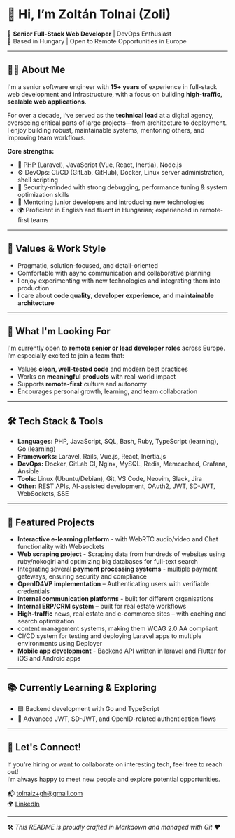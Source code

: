# 👋 Hi, I’m Zoltán Tolnai (Zoli)

🎯 **Senior Full-Stack Web Developer** | DevOps Enthusiast  
📍 Based in Hungary | Open to Remote Opportunities in Europe  

---

## 👨‍💻 About Me

I'm a senior software engineer with **15+ years** of experience in full-stack web development and infrastructure, with a focus on building **high-traffic, scalable web applications**.

For over a decade, I’ve served as the **technical lead** at a digital agency, overseeing critical parts of large projects—from architecture to deployment. I enjoy building robust, maintainable systems, mentoring others, and improving team workflows.

**Core strengths:**

- 🐘 PHP (Laravel), JavaScript (Vue, React, Inertia), Node.js  
- ⚙️ DevOps: CI/CD (GitLab, GitHub), Docker, Linux server administration, shell scripting  
- 🔐 Security-minded with strong debugging, performance tuning & system optimization skills  
- 🧠 Mentoring junior developers and introducing new technologies  
- 🌍 Proficient in English and fluent in Hungarian; experienced in remote-first teams

---

## 🧭 Values & Work Style

- Pragmatic, solution-focused, and detail-oriented  
- Comfortable with async communication and collaborative planning  
- I enjoy experimenting with new technologies and integrating them into production  
- I care about **code quality**, **developer experience**, and **maintainable architecture**

---

## 🚀 What I'm Looking For

I'm currently open to **remote senior or lead developer roles** across Europe.  
I’m especially excited to join a team that:

- Values **clean, well-tested code** and modern best practices  
- Works on **meaningful products** with real-world impact  
- Supports **remote-first** culture and autonomy  
- Encourages personal growth, learning, and team collaboration

---

## 🛠️ Tech Stack & Tools

- **Languages:** PHP, JavaScript, SQL, Bash, Ruby, TypeScript (learning), Go (learning)
- **Frameworks:** Laravel, Rails, Vue.js, React, Inertia.js  
- **DevOps:** Docker, GitLab CI, Nginx, MySQL, Redis, Memcached, Grafana, Ansible  
- **Tools:** Linux (Ubuntu/Debian), Git, VS Code, Neovim, Slack, Jira  
- **Other:** REST APIs, AI-assisted development, OAuth2, JWT, SD-JWT, WebSockets, SSE

---

## 📌 Featured Projects

 - **Interactive e-learning platform** - with WebRTC audio/video and Chat functionality with Websockets
 - **Web scraping project** - Scraping data from hundreds of websites using ruby/nokogiri and optimizing big databases for full-text search  
 - Integrating several **payment processing systems** - multiple payment gateways, ensuring security and compliance
 - **OpenID4VP implementation** – Authenticating users with verifiable credentials
 - **Internal communication platforms** - built for different organisations  
 - **Internal ERP/CRM system** – built for real estate workflows
 - **High-traffic** news, real estate and e-commerce sites – with caching and search optimization
 - content management systems, making them WCAG 2.0 AA compliant
 - CI/CD system for testing and deploying Laravel apps to multiple environments using Deployer
 - **Mobile app development** - Backend API written in laravel and Flutter for iOS and Android apps

---

## 📚 Currently Learning & Exploring

- 🟦 Backend development with Go and TypeScript
- 🔐 Advanced JWT, SD-JWT, and OpenID-related authentication flows  

---

## 🤝 Let's Connect!

If you're hiring or want to collaborate on interesting tech, feel free to reach out!  
I’m always happy to meet new people and explore potential opportunities.

📬 [tolnaiz+gh@gmail.com](mailto:tolnaiz+gh@gmail.com)  
🌍 [LinkedIn](https://www.linkedin.com/in/tolnaiz)

---

🛠️ _This README is proudly crafted in Markdown and managed with Git ❤️_
 
